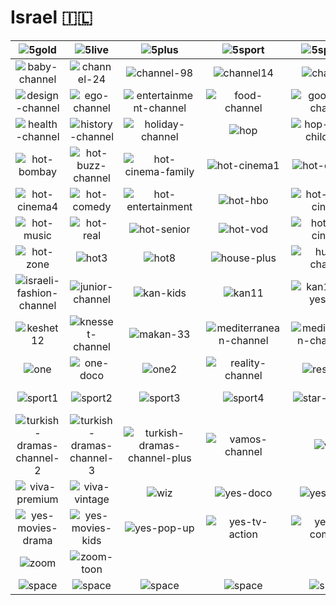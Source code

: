# Israel 🇮🇱

| ![5gold] | ![5live] | ![5plus] | ![5sport] | ![5sport4k] | ![5stars] |
|:---:|:---:|:---:|:---:|:---:|:---:|
| ![baby-channel] | ![channel-24] | ![channel-98] | ![channel14] | ![channel9] | ![conversation-channel] |
| ![design-channel] | ![ego-channel] | ![entertainment-channel] | ![food-channel] | ![good-life-channel] | ![hala-tv] |
| ![health-channel] | ![history-channel] | ![holiday-channel] | ![hop] | ![hop-israeli-childhood] | ![hot-bollywood] |
| ![hot-bombay] | ![hot-buzz-channel] | ![hot-cinema-family] | ![hot-cinema1] | ![hot-cinema2] | ![hot-cinema3] |
| ![hot-cinema4] | ![hot-comedy] | ![hot-entertainment] | ![hot-hbo] | ![hot-israeli-cinema] | ![hot-lolly] |
| ![hot-music] | ![hot-real] | ![hot-senior] | ![hot-vod] | ![hot-vod-cinema] | ![hot-vod-young] |
| ![hot-zone] | ![hot3] | ![hot8] | ![house-plus] | ![humor-channel] | ![i24-news] |
| ![israeli-fashion-channel] | ![junior-channel] | ![kan-kids] | ![kan11] | ![kan11-4k-yes-live] | ![kan11-yes-live] |
| ![keshet12] | ![knesset-channel] | ![makan-33] | ![mediterranean-channel] | ![mediterranean-channel-2] | ![mediterranean-channel-plus] |
| ![one] | ![one-doco] | ![one2] | ![reality-channel] | ![reshet13] | ![shopping-channel] |
| ![sport1] | ![sport2] | ![sport3] | ![sport4] | ![star-channel] | ![travel-channel] |
| ![turkish-dramas-channel-2] | ![turkish-dramas-channel-3] | ![turkish-dramas-channel-plus] | ![vamos-channel] | ![viva] | ![viva-plus] |
| ![viva-premium] | ![viva-vintage] | ![wiz] | ![yes-doco] | ![yes-israel] | ![yes-movies-action] |
| ![yes-movies-drama] | ![yes-movies-kids] | ![yes-pop-up] | ![yes-tv-action] | ![yes-tv-comedy] | ![yes-tv-drama] |
| ![zoom] | ![zoom-toon] |  |  |  |  |
| ![space] | ![space] | ![space] | ![space] | ![space] | ![space] |

[5gold]:5gold-il.png
[5live]:5live-il.png
[5plus]:5plus-il.png
[5sport]:5sport-il.png
[5sport4k]:5sport4k-il.png
[5stars]:5stars-il.png
[baby-channel]:baby-channel-il.png
[channel-24]:channel-24-il.png
[channel-98]:channel-98-il.png
[channel14]:channel14-il.png
[channel9]:channel9-il.png
[conversation-channel]:conversation-channel-il.png
[design-channel]:design-channel-il.png
[ego-channel]:ego-channel-il.png
[entertainment-channel]:entertainment-channel-il.png
[food-channel]:food-channel-il.png
[good-life-channel]:good-life-channel-il.png
[hala-tv]:hala-tv-il.png
[health-channel]:health-channel-il.png
[history-channel]:history-channel-il.png
[holiday-channel]:holiday-channel-il.png
[hop]:hop-il.png
[hop-israeli-childhood]:hop-israeli-childhood-il.png
[hot-bollywood]:hot-bollywood-il.png
[hot-bombay]:hot-bombay-il.png
[hot-buzz-channel]:hot-buzz-channel-il.png
[hot-cinema-family]:hot-cinema-family-il.png
[hot-cinema1]:hot-cinema1-il.png
[hot-cinema2]:hot-cinema2-il.png
[hot-cinema3]:hot-cinema3-il.png
[hot-cinema4]:hot-cinema4-il.png
[hot-comedy]:hot-comedy-il.png
[hot-entertainment]:hot-entertainment-il.png
[hot-hbo]:hot-hbo-il.png
[hot-israeli-cinema]:hot-israeli-cinema-il.png
[hot-lolly]:hot-lolly-il.png
[hot-music]:hot-music-il.png
[hot-real]:hot-real-il.png
[hot-senior]:hot-senior-il.png
[hot-vod]:hot-vod-il.png
[hot-vod-cinema]:hot-vod-cinema-il.png
[hot-vod-young]:hot-vod-young-il.png
[hot-zone]:hot-zone-il.png
[hot3]:hot3-il.png
[hot8]:hot8-il.png
[house-plus]:house-plus-il.png
[humor-channel]:humor-channel-il.png
[i24-news]:i24-news-il.png
[israeli-fashion-channel]:israeli-fashion-channel-il.png
[junior-channel]:junior-channel-il.png
[kan-kids]:kan-kids-il.png
[kan11]:kan11-il.png
[kan11-4k-yes-live]:kan11-4k-yes-live-il.png
[kan11-yes-live]:kan11-yes-live-il.png
[keshet12]:keshet12-il.png
[knesset-channel]:knesset-channel-il.png
[makan-33]:makan-33-il.png
[mediterranean-channel]:mediterranean-channel-il.png
[mediterranean-channel-2]:mediterranean-channel-2-il.png
[mediterranean-channel-plus]:mediterranean-channel-plus-il.png
[one]:one-il.png
[one-doco]:one-doco-il.png
[one2]:one2-il.png
[reality-channel]:reality-channel-il.png
[reshet13]:reshet13-il.png
[shopping-channel]:shopping-channel-il.png
[sport1]:sport1-il.png
[sport2]:sport2-il.png
[sport3]:sport3-il.png
[sport4]:sport4-il.png
[star-channel]:star-channel-il.png
[travel-channel]:travel-channel-il.png
[turkish-dramas-channel-2]:turkish-dramas-channel-2-il.png
[turkish-dramas-channel-3]:turkish-dramas-channel-3-il.png
[turkish-dramas-channel-plus]:turkish-dramas-channel-plus-il.png
[vamos-channel]:vamos-channel-il.png
[viva]:viva-il.png
[viva-plus]:viva-plus-il.png
[viva-premium]:viva-premium-il.png
[viva-vintage]:viva-vintage-il.png
[wiz]:wiz-il.png
[yes-doco]:yes-doco-il.png
[yes-israel]:yes-israel-il.png
[yes-movies-action]:yes-movies-action-il.png
[yes-movies-drama]:yes-movies-drama-il.png
[yes-movies-kids]:yes-movies-kids-il.png
[yes-pop-up]:yes-pop-up-il.png
[yes-tv-action]:yes-tv-action-il.png
[yes-tv-comedy]:yes-tv-comedy-il.png
[yes-tv-drama]:yes-tv-drama-il.png
[zoom]:zoom-il.png
[zoom-toon]:zoom-toon-il.png

[Space]:../../misc/space-1500.png "Space"
